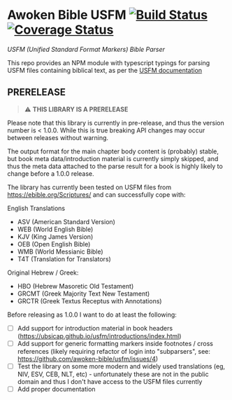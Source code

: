 # Awoken Bible USFM [![Build Status](https://travis-ci.org/awoken-bible/usfm.svg?branch=master)](https://travis-ci.org/awoken-bible/usfm) [![Coverage Status](https://coveralls.io/repos/github/awoken-bible/usfm/badge.svg?branch=jt/awoken-ref-refactor)](https://coveralls.io/github/awoken-bible/usfm?branch=jt/awoken-ref-refactor)

_USFM (Unified Standard Format Markers) Bible Parser_

This repo provides an NPM module with typescript typings for parsing USFM files containing biblical text, as per the [USFM documentation](https://ubsicap.github.io/usfm/)

## PRERELEASE

> :warning: **THIS LIBRARY IS A PRERELEASE**

Please note that this library is currently in pre-release, and thus the version number is < 1.0.0. While this is true breaking API changes may occur between releases without warning.

The output format for the main chapter body content is (probably) stable, but book meta data/introduction material is currently simply skipped, and thus the meta data attached to the parse result for a book is highly likely to change before a 1.0.0 release.

The library has currently been tested on USFM files from https://ebible.org/Scriptures/ and can successfully cope with:

English Translations
- ASV (American Standard Version)
- WEB (World English Bible)
- KJV (King James Version)
- OEB (Open English Bible)
- WMB (World Messianic Bible)
- T4T (Translation for Translators)

Original Hebrew / Greek:
- HBO (Hebrew Masoretic Old Testament)
- GRCMT (Greek Majority Text New Testament)
- GRCTR (Greek Textus Receptus with Annotations)

Before releasing as 1.0.0 I want to do at least the following:
- [ ] Add support for introduction material in book headers (https://ubsicap.github.io/usfm/introductions/index.html)
- [ ] Add support for generic formatting markers inside footnotes / cross references (likely requiring refactor of login into "subparsers", see: https://github.com/awoken-bible/usfm/issues/4)
- [ ] Test the library on some more modern and widely used translations (eg, NIV, ESV, CEB, NLT, etc) - unfortunately these are not in the public domain and thus I don't have access to the USFM files currently
- [ ] Add proper documentation
